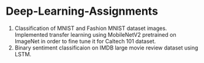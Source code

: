 # Deep-Learning-Assignments

1. Classification of MNIST and Fashion MNIST dataset images. Implemented transfer learning using MobileNetV2 pretrained on ImageNet in
order to fine tune it for Caltech 101 dataset.
2. Binary sentiment classificaion on IMDB large movie review dataset using LSTM.
